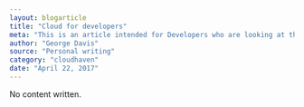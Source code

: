 ```yaml
---
layout: blogarticle
title: "Cloud for developers"
meta: "This is an article intended for Developers who are looking at the Cloud and asking why should I care."
author: "George Davis"
source: "Personal writing"
category: "cloudhaven"
date: "April 22, 2017"
---
```


No content written.
